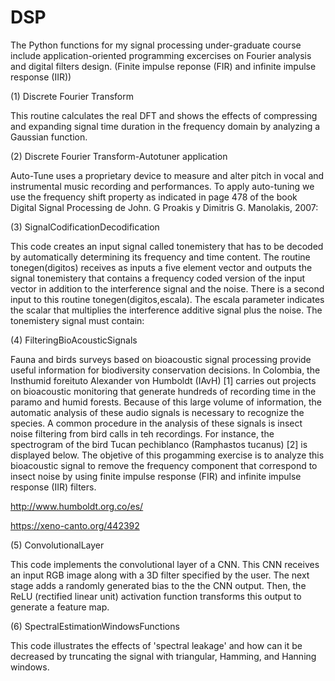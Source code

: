 # DSP
The Python functions for my signal processing under-graduate course include application-oriented programming excercises on Fourier analysis and digital filters design.  (Finite impulse reponse (FIR) and infinite impulse response (IIR)) 

(1) Discrete Fourier Transform

This routine calculates the real DFT and shows the effects of compressing and expanding signal time duration in the frequency domain by analyzing a Gaussian function.

(2) Discrete Fourier Transform-Autotuner application

Auto-Tune uses a proprietary device to measure and alter pitch in vocal and instrumental music recording and performances. To apply auto-tuning we use the frequency shift property as indicated in page 478 of the book Digital Signal Processing de John. G Proakis y Dimitris G. Manolakis, 2007:


(3) SignalCodificationDecodification

This code creates an input signal called tonemistery that  has to be decoded by automatically determining its frequency and time content. The routine tonegen(digitos) receives as inputs a five element vector and outputs the signal tonemistery that contains a frequency coded version of the input vector in addition to the interference signal and the noise. There is a second input to this routine tonegen(digitos,escala). The escala parameter indicates the  scalar that multiplies the interference additive signal plus the noise. The tonemistery signal must contain:


(4) FilteringBioAcousticSignals

Fauna and birds surveys based on bioacoustic signal processing provide useful information for biodiversity conservation decisions. In Colombia, the Insthumid foreituto
Alexander von Humboldt (IAvH) [1] carries out projects on bioacoustic monitoring that generate hundreds of recording time in the paramo and humid forests. Because of this large volume of information, the automatic analysis of these audio signals is necessary to recognize the species. A common procedure in the analysis of these  signals is insect noise filtering from bird calls in teh recordings. For instance, the spectrogram of the bird Tucan pechiblanco (Ramphastos tucanus)  [2] is displayed below. The objetive of this progamming exercise is to analyze this bioacoustic signal to remove the frequency component that  correspond to insect noise by using finite impulse response (FIR) and infinite impulse response (IIR) filters.

http://www.humboldt.org.co/es/

https://xeno-canto.org/442392

(5) ConvolutionalLayer

This code implements the convolutional layer of a  CNN. This CNN receives an input RGB image along with a 3D filter specified by the user. The next stage adds a randomly generated bias to the the CNN output. Then, the ReLU (rectified linear unit) activation function transforms this output to generate a feature map.  

(6) SpectralEstimationWindowsFunctions

This code illustrates the effects of 'spectral leakage' and how can it be decreased by truncating the signal with triangular, Hamming, and Hanning windows.



